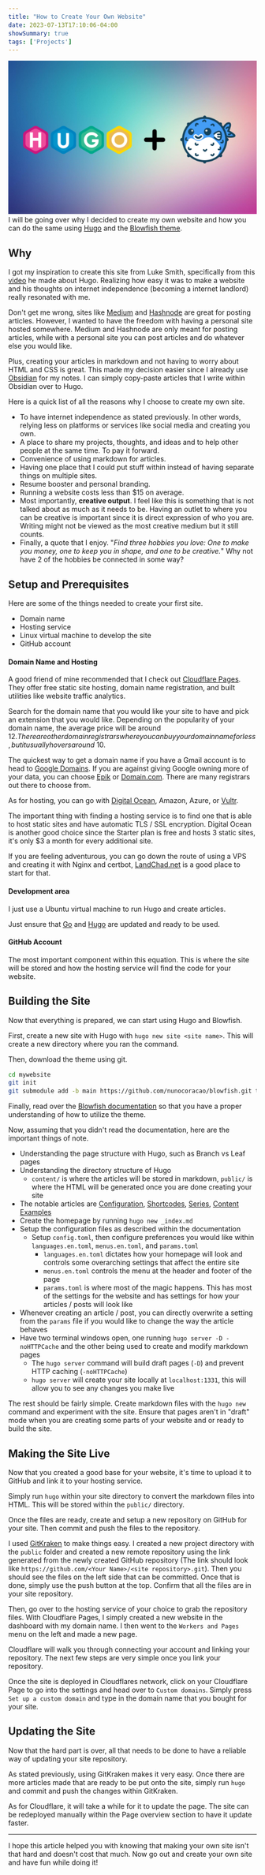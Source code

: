 ```yaml
---
title: "How to Create Your Own Website"
date: 2023-07-13T17:10:06-04:00
showSummary: true
tags: ['Projects']
---
```


![Test](feature.png)
I will be going over why I decided to create my own website and how you can do the same using [Hugo](https://gohugo.io/) and the [Blowfish theme](https://blowfish.page/).

## Why

I got my inspiration to create this site from Luke Smith, specifically from this [video](https://youtu.be/ZFL09qhKi5I) he made about Hugo. Realizing how easy it was to make a website and his thoughts on internet independence (becoming a internet landlord) really resonated with me.

Don't get me wrong, sites like [Medium](https://medium.com/) and [Hashnode](https://hashnode.com/) are great for posting articles. However, I wanted to have the freedom with having a personal site hosted somewhere. Medium and Hashnode are only meant for posting articles, while with a personal site you can post articles and do whatever else you would like. 

Plus, creating your articles in markdown and not having to worry about HTML and CSS is great. This made my decision easier since I already use [Obsidian](https://obsidian.md/) for my notes. I can simply copy-paste articles that I write within Obsidian over to Hugo.

Here is a quick list of all the reasons why I choose to create my own site.
- To have internet independence as stated previously. In other words, relying less on platforms or services like social media and creating you own. 
- A place to share my projects, thoughts, and ideas and to help other people at the same time. To pay it forward.
- Convenience of using markdown for articles. 
- Having one place that I could put stuff within instead of having separate things on multiple sites.
- Resume booster and personal branding.
- Running a website costs less than $15 on average.
- Most importantly, **creative output**. I feel like this is something that is not talked about as much as it needs to be. Having an outlet to where you can be creative is important since it is direct expression of who you are. Writing might not be viewed as the most creative medium but it still counts.
- Finally, a quote that I enjoy. "*Find three hobbies you love: One to make you money, one to keep you in shape, and one to be creative.*" Why not have 2 of the hobbies be connected in some way? 

## Setup and Prerequisites
Here are some of the things needed to create your first site. 
- Domain name
- Hosting service 
- Linux virtual machine to develop the site 
- GitHub account

#### Domain Name and Hosting
A good friend of mine recommended that I check out [Cloudflare Pages](https://pages.cloudflare.com/). They offer free static site hosting, domain name registration, and built utilities like website traffic analytics. 

Search for the domain name that you would like your site to have and pick an extension that you would like. Depending on the popularity of your domain name, the average price will be around $12. There are other domain registrars where you can buy your domain name for less, but it usually hovers around ~$10. 

The quickest way to get a domain name if you have a Gmail account is to head to [Google Domains](https://domains.google.com/registrar/). If you are against giving Google owning more of your data, you can choose [Epik](https://www.epik.com/) or [Domain.com](https://www.domain.com/). There are many registrars out there to choose from.

As for hosting, you can go with [Digital Ocean](https://www.digitalocean.com/), Amazon, Azure, or [Vultr](https://www.vultr.com/).

The important thing with finding a hosting service is to find one that is able to host static sites and have automatic TLS / SSL encryption. Digital Ocean is another good choice since the Starter plan is free and hosts 3 static sites, it's only $3 a month for every additional site. 

If you are feeling adventurous, you can go down the route of using a VPS and creating it with Nginx and certbot, [LandChad.net](https://landchad.net/) is a good place to start for that.

#### Development area
I just use a Ubuntu virtual machine to run Hugo and create articles. 

Just ensure that [Go](https://go.dev/) and [Hugo](https://gohugo.io/) are updated and ready to be used.

#### GitHub Account
The most important component within this equation. This is where the site will be stored and how the hosting service will find the code for your website. 

## Building the Site
Now that everything is prepared, we can start using Hugo and Blowfish.

First, create a new site with Hugo with `hugo new site <site name>`. This will create a new directory where you ran the command.

Then, download the theme using git. 
```bash
cd mywebsite
git init
git submodule add -b main https://github.com/nunocoracao/blowfish.git themes/blowfish
```

Finally, read over the [Blowfish documentation](https://blowfish.page/docs/) so that you have a proper understanding of how to utilize the theme. 

Now, assuming that you didn't read the documentation, here are the important things of note. 
- Understanding the page structure with Hugo, such as Branch vs Leaf pages
- Understanding the directory structure of Hugo
	- `content/` is where the articles will be stored in markdown, `public/` is where the HTML will be generated once you are done creating your site
- The notable articles are [Configuration](https://blowfish.page/docs/configuration/), [Shortcodes](https://blowfish.page/docs/shortcodes/), [Series](https://blowfish.page/docs/series/), [Content Examples](https://blowfish.page/docs/content-examples/)
- Create the homepage by running `hugo new _index.md`
- Setup the configuration files as described within the documentation
	- Setup `config.toml`, then configure preferences you would like within `languages.en.toml`, `menus.en.toml`, and `params.toml`
		- `languages.en.toml` dictates how your homepage will look and controls some overarching settings that affect the entire site
		- `menus.en.toml` controls the menu at the header and footer of the page
		- `params.toml` is where most of the magic happens. This has most of the settings for the website and has settings for how your articles / posts will look like
- Whenever creating an article / post, you can directly overwrite a setting from the `params` file if you would like to change the way the article behaves
- Have two terminal windows open, one running `hugo server -D -noHTTPCache` and the other being used to create and modify markdown pages
	- The `hugo server` command will build draft pages (`-D`) and prevent HTTP caching (`-noHTTPCache`)
	- `hugo server` will create your site locally at `localhost:1331`, this will allow you to see any changes you make live

The rest should be fairly simple. Create markdown files with the `hugo new` command and experiment with the site. Ensure that pages aren't in "draft" mode when you are creating some parts of your website and or ready to build the site.

## Making the Site Live

Now that you created a good base for your website, it's time to upload it to GitHub and link it to your hosting service. 

Simply run `hugo` within your site directory to convert the markdown files into HTML. This will be stored within the `public/` directory. 

Once the files are ready, create and setup a new repository on GitHub for your site. Then commit and push the files to the repository. 

I used [GitKraken](https://www.gitkraken.com/) to make things easy. I created a new project directory with the `public` folder and created a new remote repository using the link generated from the newly created GitHub repository (The link should look like `https://github.com/<Your Name>/<site repository>.git`). Then you should see the files on the left side that can be committed. Once that is done, simply use the push button at the top. Confirm that all the files are in your site repository. 

Then, go over to the hosting service of your choice to grab the repository files. With Cloudflare Pages, I simply created a new website in the dashboard with my domain name. I then went to the `Workers and Pages` menu on the left and made a new page. 

Cloudflare will walk you through connecting your account and linking your repository. The next few steps are very simple once you link your repository. 

Once the site is deployed in Cloudflares network, click on your Cloudflare Page to go into the settings and head over to `Custom domains`. Simply press `Set up a custom domain` and type in the domain name that you bought for your site. 

## Updating the Site

Now that the hard part is over, all that needs to be done to have a reliable way of updating your site repository. 

As stated previously, using GitKraken makes it very easy. Once there are more articles made that are ready to be put onto the site, simply run `hugo` and commit and push the changes within GitKraken. 

As for Cloudflare, it will take a while for it to update the page. The site can be redeployed manually within the Page overview section to have it update faster. 


---

I hope this article helped you with knowing that making your own site isn't that hard and doesn't cost that much. Now go out and create your own site and have fun while doing it! 
